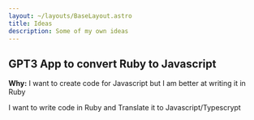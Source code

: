 ```yaml
---
layout: ~/layouts/BaseLayout.astro
title: Ideas
description: Some of my own ideas
---
```


## GPT3 App to convert Ruby to Javascript

**Why:** I want to create code for Javascript but I am better at writing it in Ruby

I want to write code in Ruby and Translate it to Javascript/Typescrypt

